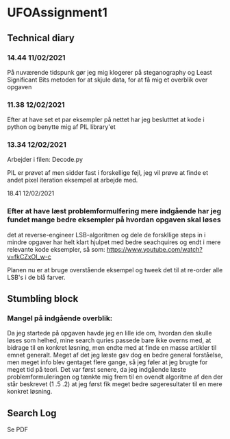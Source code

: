 # UFOAssignment1


## Technical diary
 

### 14.44 11/02/2021

På nuværende tidspunk gør jeg mig klogerer på steganography og 
Least Significant Bits metoden for at skjule data, for at få mig et overblik over opgaven




### 11.38 12/02/2021


Efter at have set et par eksempler på nettet har jeg beslutttet at kode i python 
og benytte mig af PIL library'et




### 13.34 12/02/2021

Arbejder i filen: Decode.py

 PIL er prøvet af men sidder fast i forskellige fejl, jeg vil prøve at finde et andet
 pixel iteration eksempel at arbejde med.




18.41 12/02/2021

### Efter at have læst problemformulfering mere indgående har jeg fundet mange bedre eksempler på hvordan opgaven skal løses
det at reverse-engineer LSB-algoritmen og dele de forskllige steps in i mindre opgaver har helt klart hjulpet med bedre seachquires
og endt i mere relevante kode eksempler, så som: https://www.youtube.com/watch?v=fkCZxOI_w-c

Planen nu er at bruge overstående eksempel og tweek det til at re-order alle LSB's i de blå farver.  




## Stumbling block

### Mangel på indgående overblik: 
Da jeg startede på opgaven havde jeg en lille ide om, hvordan den skulle løses som helhed,
mine search quries passede bare ikke overns med, at bidrage til en konkret løsning, men endte med at finde en masse artikler til emnet generalt.
Meget af det jeg læste gav dog en bedre general forståelse, men meget info blev gentaget flere gange, så jeg føler at jeg brugte for meget tid på teori.
Det var først senere, da jeg indgående læste problemformuleringen og tænkte mig frem til en ovendt algoritme af den der står beskrevet (1 .5 .2) at 
jeg først fik meget bedre søgeresultater til en mere konkret løsning.



## Search Log

Se PDF



